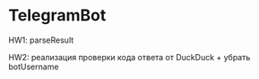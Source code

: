 # TelegramBot

HW1: parseResult

HW2: реализация проверки кода ответа от DuckDuck + убрать botUsername
